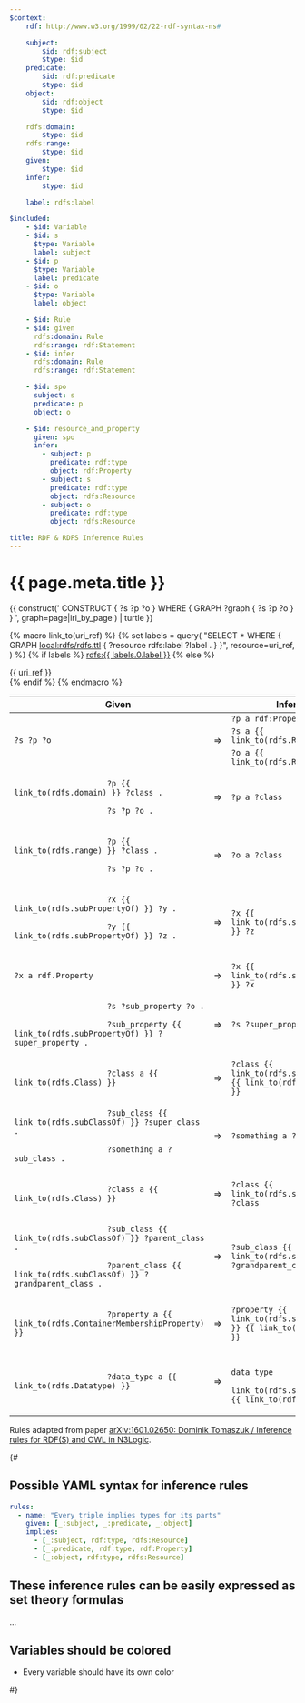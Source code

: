 ```yaml
---
$context:
    rdf: http://www.w3.org/1999/02/22-rdf-syntax-ns#

    subject:
        $id: rdf:subject
        $type: $id
    predicate:
        $id: rdf:predicate
        $type: $id
    object:
        $id: rdf:object
        $type: $id

    rdfs:domain:
        $type: $id
    rdfs:range:
        $type: $id
    given:
        $type: $id
    infer:
        $type: $id

    label: rdfs:label

$included:
    - $id: Variable
    - $id: s
      $type: Variable
      label: subject
    - $id: p
      $type: Variable
      label: predicate
    - $id: o
      $type: Variable
      label: object      

    - $id: Rule
    - $id: given
      rdfs:domain: Rule
      rdfs:range: rdf:Statement
    - $id: infer
      rdfs:domain: Rule
      rdfs:range: rdf:Statement

    - $id: spo
      subject: s
      predicate: p
      object: o

    - $id: resource_and_property
      given: spo
      infer:
        - subject: p
          predicate: rdf:type
          object: rdf:Property
        - subject: s
          predicate: rdf:type
          object: rdfs:Resource
        - subject: o
          predicate: rdf:type
          object: rdfs:Resource

title: RDF & RDFS Inference Rules
---
```


# {{ page.meta.title }}

{{ construct('
    CONSTRUCT { ?s ?p ?o }
    WHERE { GRAPH ?graph { ?s ?p ?o } }
    ',
    graph=page|iri_by_page
) | turtle }}

{% macro link_to(uri_ref) %}
{% set labels = query(
    "SELECT * WHERE { GRAPH <local:rdfs/rdfs.ttl> { ?resource rdfs:label ?label . } }",
    resource=uri_ref,
) %}
{% if labels %}
    <a href="{{ uri_ref|url }}">rdfs:{{ labels.0.label }}</a>
{% else %}
    <div class="ui red horizontal label">{{ uri_ref }}</div>
{% endif %}
{% endmacro %}

<table class="ui table">
    <thead>
        <tr>
            <th colspan="2">Given</th>
            <th>Inferred</th>
        </tr>
    </thead>
    <tbody>
        <tr>
            <td rowspan="3"><code>?s ?p ?o</code></td>
            <td rowspan="3">⇒</td>
            <td><code>?p a rdf:Property</code></td>
        </tr>
        <tr>
            <td><code>?s a {{ link_to(rdfs.Resource) }}</code></td>
        </tr>
        <tr>
            <td><code>?o a {{ link_to(rdfs.Resource) }}</code></td>
        </tr>
        <tr>
            <td>
                <code>
                    ?p {{ link_to(rdfs.domain) }} ?class .<br/>
                    ?s ?p ?o .
                </code>
            </td>
            <td>⇒</td>
            <td><code>?p a ?class</code></td>
        </tr>
        <tr>
            <td>
                <code>
                    ?p {{ link_to(rdfs.range) }} ?class .<br/>
                    ?s ?p ?o .
                </code>
            </td>
            <td>⇒</td>
            <td><code>?o a ?class</code></td>
        </tr>
        <tr>
            <td>
                <code>
                    ?x {{ link_to(rdfs.subPropertyOf) }} ?y .<br/>
                    ?y {{ link_to(rdfs.subPropertyOf) }} ?z .<br/>
                </code>
            </td>
            <td>⇒</td>
            <td><code>?x {{ link_to(rdfs.subPropertyOf) }} ?z</code></td>
        </tr>
        <tr>
            <td>
                <code>?x a rdf.Property</code>
            </td>
            <td>⇒</td>
            <td><code>?x {{ link_to(rdfs.subPropertyOf) }} ?x</code></td>
        </tr>
        <tr>
            <td>
                <code>
                    ?s ?sub_property ?o .<br/>
                    ?sub_property {{ link_to(rdfs.subPropertyOf) }} ?super_property .
                </code>
            </td>
            <td>⇒</td>
            <td><code>?s ?super_property ?o</code></td>
        </tr>
        <tr>
            <td>
                <code>
                    ?class a {{ link_to(rdfs.Class) }}
                </code>
            </td>
            <td>⇒</td>
            <td><code>?class {{ link_to(rdfs.subClassOf) }} {{ link_to(rdfs.Resource) }}</code></td>
        </tr>
        <tr>
            <td>
                <code>
                    ?sub_class {{ link_to(rdfs.subClassOf) }} ?super_class .<br/>
                    ?something a ?sub_class .
                </code>
            </td>
            <td>⇒</td>
            <td><code>?something a ?super_class</code></td>
        </tr>
        <tr>
            <td>
                <code>
                    ?class a {{ link_to(rdfs.Class) }}
                </code>
            </td>
            <td>⇒</td>
            <td><code>?class {{ link_to(rdfs.subClassOf) }} ?class</code></td>
        </tr>
        <tr>
            <td>
                <code>
                    ?sub_class {{ link_to(rdfs.subClassOf) }} ?parent_class .<br/>
                    ?parent_class {{ link_to(rdfs.subClassOf) }} ?grandparent_class .
                </code>
            </td>
            <td>⇒</td>
            <td><code>?sub_class {{ link_to(rdfs.subClassOf) }} ?grandparent_class</code></td>
        </tr>
        <tr>
            <td>
                <code>
                    ?property a {{ link_to(rdfs.ContainerMembershipProperty) }}
                </code>
            </td>
            <td>⇒</td>
            <td><code>?property {{ link_to(rdfs.subPropertyOf) }} {{ link_to(rdfs.member) }}</code></td>
        </tr>
        <tr>
            <td>
                <code>
                    ?data_type a {{ link_to(rdfs.Datatype) }}
                </code>
            </td>
            <td>⇒</td>
            <td>
                <code>
                    ?data_type
                    {{ link_to(rdfs.subClassOf) }} {{ link_to(rdfs.Literal) }}
                </code>
            </td>
        </tr>
    </tbody>
</table>

Rules adapted from paper [arXiv:1601.02650: Dominik Tomaszuk / Inference rules for RDF(S) and OWL in N3Logic](https://arxiv.org/abs/1601.02650).

{#
## Possible YAML syntax for inference rules

```yaml
rules:
  - name: "Every triple implies types for its parts"
    given: [_:subject, _:predicate, _:object]
    implies:
      - [_:subject, rdf:type, rdfs:Resource]
      - [_:predicate, rdf:type, rdf:Property]
      - [_:object, rdf:type, rdfs:Resource]
```

## These inference rules can be easily expressed as set theory formulas

...

## Variables should be colored

- Every variable should have its own color

#}
